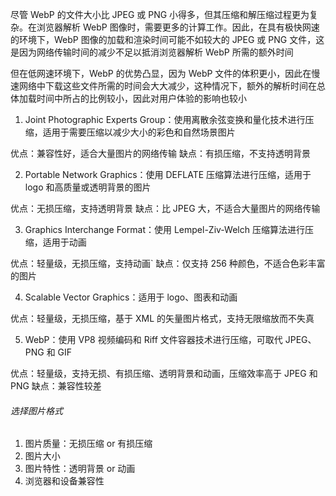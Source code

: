 尽管 WebP 的文件大小比 JPEG 或 PNG 小得多，但其压缩和解压缩过程更为复杂。在浏览器解析 WebP 图像时，需要更多的计算工作。因此，在具有极快网速的环境下，WebP 图像的加载和渲染时间可能不如较大的 JPEG 或 PNG 文件，这是因为网络传输时间的减少不足以抵消浏览器解析 WebP 所需的额外时间

但在低网速环境下，WebP 的优势凸显，因为 WebP 文件的体积更小，因此在慢速网络中下载这些文件所需的时间会大大减少，这种情况下，额外的解析时间在总体加载时间中所占的比例较小，因此对用户体验的影响也较小

1. Joint Photographic Experts Group：使用离散余弦变换和量化技术进行压缩，适用于需要压缩以减少大小的彩色和自然场景图片

优点：兼容性好，适合大量图片的网络传输
缺点：有损压缩，不支持透明背景

2. Portable Network Graphics：使用 DEFLATE 压缩算法进行压缩，适用于 logo 和高质量或透明背景的图片

优点：无损压缩，支持透明背景
缺点：比 JPEG 大，不适合大量图片的网络传输

3. Graphics Interchange Format：使用 Lempel-Ziv-Welch 压缩算法进行压缩，适用于动画

优点：轻量级，无损压缩，支持动画`
缺点：仅支持 256 种颜色，不适合色彩丰富的图片

4. Scalable Vector Graphics：适用于 logo、图表和动画

优点：轻量级，无损压缩，基于 XML 的矢量图片格式，支持无限缩放而不失真

5. WebP：使用 VP8 视频编码和 Riff 文件容器技术进行压缩，可取代 JPEG、PNG 和 GIF

优点：轻量级，支持无损、有损压缩、透明背景和动画，压缩效率高于 JPEG 和 PNG
缺点：兼容性较差

###### 选择图片格式

1. 图片质量：无损压缩 or 有损压缩
2. 图片大小
3. 图片特性：透明背景 or 动画
4. 浏览器和设备兼容性

